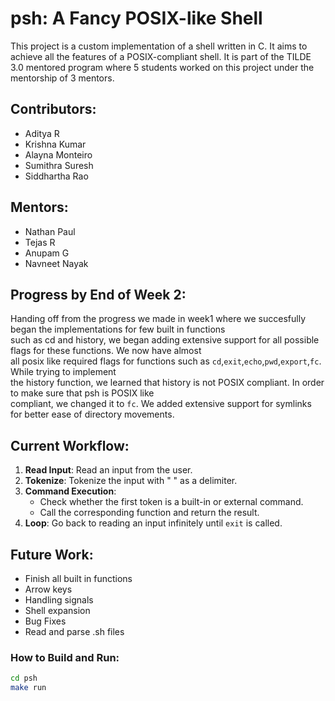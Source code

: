 # psh: A Fancy POSIX-like Shell

This project is a custom implementation of a shell written in C. It aims to achieve all the features of a POSIX-compliant shell. It is part of the TILDE 3.0 mentored program where 5 students worked on this project under the mentorship of 3 mentors.

## Contributors:
- Aditya R
- Krishna Kumar
- Alayna Monteiro
- Sumithra Suresh
- Siddhartha Rao

## Mentors:
- Nathan Paul
- Tejas R
- Anupam G  
- Navneet Nayak

## Progress by End of Week 2:
Handing off from the progress we made in week1 where we succesfully began the implementations for few built in functions  
such as cd and history, we began adding extensive support for all possible flags for these functions. We now have almost  
all posix like required flags for functions such as `cd`,`exit`,`echo`,`pwd`,`export`,`fc`. While trying to implement   
the history function, we learned that history is not POSIX compliant. In order to make sure that psh is POSIX like  
compliant, we changed it to `fc`. We added extensive support for symlinks for better ease of directory movements.

## Current Workflow:
1. **Read Input**: Read an input from the user.
2. **Tokenize**: Tokenize the input with " " as a delimiter.
3. **Command Execution**:
   - Check whether the first token is a built-in or external command.
   - Call the corresponding function and return the result.
4. **Loop**: Go back to reading an input infinitely until `exit` is called.


## Future Work:
- Finish all built in functions  
- Arrow keys  
- Handling signals  
- Shell expansion  
- Bug Fixes  
- Read and parse .sh files  

### How to Build and Run:
```bash
cd psh
make run  
```

